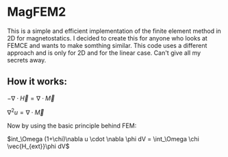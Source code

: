 # MagFEM2
This is a simple and efficient implementation of the finite element method in 2D for magnetostatics. I decided to create this for anyone who looks at FEMCE and wants to make somthing similar. This code uses a different approach and is only for 2D and for the linear case. Can't give all my secrets away.

## How it works:

$-\nabla \cdot \vec{H} = \nabla \cdot \vec{M}$

$\nabla^2 u = \nabla \cdot \vec{M}$

Now by using the basic principle behind FEM:

$int_\Omega (1+\chi)\nabla u \cdot \nabla \phi dV = \int_\Omega \chi \vec{H_{ext}}\phi dV$
